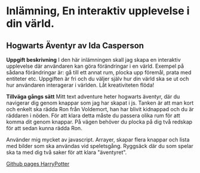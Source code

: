 # Inlämning, En interaktiv upplevelse i din värld.

## Hogwarts Äventyr av Ida Casperson

**Uppgift beskrivning**
I den här inlämningen skall jag skapa en interaktiv upplevelse där användaren kan göra förändringar i en värld. Exempel på sådana förändringar är: gå till ett annat rum, plocka upp föremål, prata med entiteter etc. Uppgiften är fri och du väljer själv hur din värld ska se ut och hur användaren interagerar i världen. Låt kreativiteten flöda!

**Tillväga gångs sätt**
Mitt text adventure heter hogwarts äventyr, där du navigerar dig genom knappar som jag har skapat i js.
Tanken är att man kort och enkelt ska rädda Ron från Voldemort, han har blivit kidnappad och du är räddaren i nöden. För att klara detta måste du passera olika rum för att komma dit genom knappar. På vägen behöver du plocka på dig två redskap för att sedan kunna rädda Ron.

Använder mig mycket av javascript. Arrayer, skapar flera knappar och lista med bilder som ska användas vid speletsgång. Ryggsäck där du som spelar ska ta med dig två saker för att klara "äventyret".

[Github pages HarryPotter](https://iiddaa96.github.io/Text-adventure-HarryPotter/)
